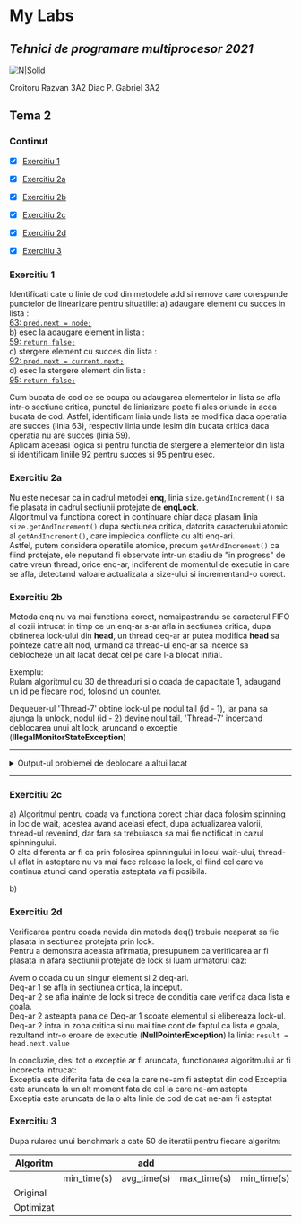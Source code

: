 # My Labs
## _Tehnici de programare multiprocesor 2021_
[![N|Solid](https://plati-taxe.uaic.ro/img/logo-retina1.png)](https://www.info.uaic.ro/)

Croitoru Razvan 3A2
Diac P. Gabriel 3A2



## Tema 2

### Continut
- [x] [Exercitiu 1](https://github.com/gabidiac11/multiprocessor-programming-techniques-java-homework-2/blob/main/README.md#exercitiu-1)
- [x] [Exercitiu 2a](https://github.com/gabidiac11/multiprocessor-programming-techniques-java-homework-2/blob/main/README.md#exercitiu-2a)
- [x] [Exercitiu 2b](https://github.com/gabidiac11/multiprocessor-programming-techniques-java-homework-2/blob/main/README.md#exercitiu-2b)
- [x] [Exercitiu 2c](https://github.com/gabidiac11/multiprocessor-programming-techniques-java-homework-2/blob/main/README.md#exercitiu-2c)
- [x] [Exercitiu 2d](https://github.com/gabidiac11/multiprocessor-programming-techniques-java-homework-2/blob/main/README.md#exercitiu-2d)
- [x] [Exercitiu 3](https://github.com/gabidiac11/multiprocessor-programming-techniques-java-homework-2/blob/main/README.md#exercitiu-3)


### Exercitiu 1

Identificati cate o linie de cod din metodele add si remove care corespunde punctelor de linearizare pentru situatiile:
a) adaugare element cu succes in lista :  
[63: `pred.next = node;`](https://github.com/gabidiac11/multiprocessor-programming-techniques-java-homework-2/blob/6f8e8c106fa0c74832ad76dd96126fd3e1ea35c0/TpmEx1/src/main/java/lists/CoarseList.java#L63)  
b) esec la adaugare element in lista :  
[59: `return false;`](https://github.com/gabidiac11/multiprocessor-programming-techniques-java-homework-2/blob/6f8e8c106fa0c74832ad76dd96126fd3e1ea35c0/TpmEx1/src/main/java/lists/CoarseList.java#L59)  
c) stergere element cu succes din lista :  
[92: `pred.next = current.next;`](https://github.com/gabidiac11/multiprocessor-programming-techniques-java-homework-2/blob/6f8e8c106fa0c74832ad76dd96126fd3e1ea35c0/TpmEx1/src/main/java/lists/CoarseList.java#L92)  
d) esec la stergere element din lista :  
[95: `return false;`](https://github.com/gabidiac11/multiprocessor-programming-techniques-java-homework-2/blob/6f8e8c106fa0c74832ad76dd96126fd3e1ea35c0/TpmEx1/src/main/java/lists/CoarseList.java#L95)  

Cum bucata de cod ce se ocupa cu adaugarea elementelor in lista se afla intr-o sectiune critica, punctul de liniarizare poate fi ales oriunde
in acea bucata de cod. Astfel, identificam linia unde lista se modifica daca operatia are succes (linia 63), respectiv linia unde iesim din bucata critica daca operatia nu are succes (linia 59).  
Aplicam aceeasi logica si pentru functia de stergere a elementelor din lista si identificam liniile 92 pentru succes si 95 pentru esec.

### Exercitiu 2a

Nu este necesar ca in cadrul metodei **enq**, linia `size.getAndIncrement()` sa fie plasata in cadrul sectiunii protejate de **enqLock**.  
Algoritmul va functiona corect in continuare chiar daca plasam linia `size.getAndIncrement()` dupa sectiunea critica, datorita caracterului atomic
al `getAndIncrement()`, care impiedica conflicte cu alti enq-ari.  
Astfel, putem considera operatiile atomice, precum `getAndIncrement()` ca fiind protejate, ele neputand fi observate intr-un stadiu de "in progress" 
de catre vreun thread, orice enq-ar, indiferent de momentul de executie in care se afla, detectand valoare actualizata a size-ului si incrementand-o corect.

### Exercitiu 2b

Metoda enq nu va mai functiona corect, nemaipastrandu-se caracterul FIFO al cozii intrucat in timp ce un enq-ar s-ar afla in sectiunea critica,
dupa obtinerea lock-ului din **head**, un thread deq-ar ar putea modifica **head** sa pointeze catre alt nod, urmand ca thread-ul enq-ar sa incerce
sa deblocheze un alt lacat decat cel pe care l-a blocat initial.

Exemplu:  
Rulam algoritmul cu 30 de threaduri si o coada de capacitate 1, adaugand un id pe fiecare nod, folosind un counter.

Dequeuer-ul 'Thread-7' obtine lock-ul pe nodul tail (id - 1), iar pana sa ajunga la unlock, nodul (id - 2) devine noul tail,
'Thread-7' incercand deblocarea unui alt lock, aruncand o exceptie (**IllegalMonitorStateException**)

---

<details>
    <summary>
    Output-ul problemei de deblocare a altui lacat
    </summary>
-----------------Started test non-det [1 capacity, 30 num of threads]-----------------

DEQ: 'Thread-0' wants lock   
DEQ: 'Thread-1' wants lock   
DEQ: 'Thread-0' gets lock node-id-0  

DEQ: 'Thread-0' awaits notEmptyCondition   
DEQ: 'Thread-1' gets lock node-id-0    

DEQ: 'Thread-1' awaits notEmptyCondition  
ENQ: 'Thread-2' wants lock  
ENQ: 'Thread-3' wants lock  
ENQ: 'Thread-4' wants lock  
ENQ: 'Thread-2' gets lock node-id-0  
ENQ: 'Thread-5' wants lock  
ENQ: 'Thread-6' wants lock  
ENQ: 'Thread-2' added a new node 2, id-1  
ENQ: 'Thread-8' wants lock  
DEQ: 'Thread-7' wants lock  
DEQ: 'Thread-10' wants lock  
ENQ: 'Thread-12' wants lock  
ENQ: 'Thread-2' must wake dequeuers  
ENQ: 'Thread-9' wants lock  
ENQ: 'Thread-14' wants lock  
ENQ: 'Thread-2' releases lock  
DEQ: 'Thread-13' wants lock  
DEQ: 'Thread-7' gets lock node-id-1  

DEQ: 'Thread-11' wants lock  
DEQ: 'Thread-19' wants lock  
DEQ: 'Thread-7' removes node 2, id-1  
DEQ: 'Thread-18' wants lock  
ENQ: 'Thread-3' gets lock node-id-0  
ENQ: 'Thread-17' wants lock  
ENQ: 'Thread-2' wants DEQ-lock  
DEQ: 'Thread-16' wants lock  
ENQ: 'Thread-15' wants lock  
DEQ: 'Thread-27' wants lock  
ENQ: 'Thread-2' gets DEQ-lock node-id-2  

DEQ: 'Thread-26' wants lock  
DEQ: 'Thread-25' wants lock  
ENQ: 'Thread-24' wants lock  
ENQ: 'Thread-3' added a new node 3, id-2  
ENQ: 'Thread-3' must wake dequeuers  
DEQ: 'Thread-23' wants lock  
DEQ: 'Thread-22' wants lock  
DEQ: 'Thread-7' must wake enqueuers  
DEQ: 'Thread-21' wants lock  
DEQ: 'Thread-20' wants lock  
DEQ: 'Thread-7' may be about to release lock id-2, but has lock for node-id-1  
ENQ: 'Thread-3' may be about to release lock id-1, but has lock for node-id-0  
ENQ: 'Thread-29' wants lock  
ENQ: 'Thread-2' releases DEQ-lock  
ENQ: 'Thread-28' wants lock  
DEQ: 'Thread-16' gets lock node-id-2  

DEQ: 'Thread-16' removes node 3, id-2  
DEQ: 'Thread-16' must wake enqueuers  
DEQ: 'Thread-16' releases lock  
DEQ: 'Thread-16' wants ENQ-lock  
DEQ: 'Thread-27' gets lock node-id-2  

DEQ: 'Thread-27' awaits notEmptyCondition  
DEQ: 'Thread-26' gets lock node-id-2  

DEQ: 'Thread-26' awaits notEmptyCondition  
DEQ: 'Thread-25' gets lock node-id-2  

DEQ: 'Thread-25' awaits notEmptyCondition  
DEQ: 'Thread-23' gets lock node-id-2  

DEQ: 'Thread-23' awaits notEmptyCondition  
DEQ: 'Thread-22' gets lock node-id-2  

DEQ: 'Thread-22' awaits notEmptyCondition  
DEQ: 'Thread-21' gets lock node-id-2  

ENQ: 'Thread-30' wants lock  
ENQ: 'Thread-31' wants lock  
DEQ: 'Thread-21' awaits notEmptyCondition  
DEQ: 'Thread-20' gets lock node-id-2  

DEQ: 'Thread-20' awaits notEmptyCondition  
DEQ: 'Thread-16' gets ENQ-lock node-id-2  

DEQ: 'Thread-16' releases ENQ-lock  
ENQ: 'Thread-30' gets lock node-id-2  
ENQ: 'Thread-30' added a new node 30, id-3  
ENQ: 'Thread-30' must wake dequeuers  
ENQ: 'Thread-30' releases lock  
ENQ: 'Thread-30' wants DEQ-lock  
ENQ: 'Thread-31' gets lock node-id-2  
ENQ: 'Thread-31' awaits notFullCondition  
ENQ: 'Thread-30' gets DEQ-lock node-id-3  

ENQ: 'Thread-30' releases DEQ-lock  
DEQ: 'Thread-27' removes node 30, id-3  
DEQ: 'Thread-27' must wake enqueuers  
DEQ: 'Thread-27' may be about to release lock id-3, but has lock for node-id-2  
Exception in thread "Thread-7" Exception in thread "Thread-3" java.lang.IllegalMonitorStateException  
at java.base/java.util.concurrent.locks.ReentrantLock$Sync.tryRelease(ReentrantLock.java:175)  
at java.base/java.util.concurrent.locks.AbstractQueuedSynchronizer.release(AbstractQueuedSynchronizer.java:1007)  
at java.base/java.util.concurrent.locks.ReentrantLock.unlock(ReentrantLock.java:494)  
at b.BoundedQueue.enq(BoundedQueue.java:55)  
at ThreadsRun.lambda$RunTest$0(ThreadsRun.java:50)  
at java.base/java.lang.Thread.run(Thread.java:833)  
java.lang.IllegalMonitorStateException  
at java.base/java.util.concurrent.locks.ReentrantLock$Sync.tryRelease(ReentrantLock.java:175)  
at java.base/java.util.concurrent.locks.AbstractQueuedSynchronizer.release(AbstractQueuedSynchronizer.java:1007)  
at java.base/java.util.concurrent.locks.ReentrantLock.unlock(ReentrantLock.java:494)  
at b.BoundedQueue.deq(BoundedQueue.java:109)  
at java.base/java.lang.Thread.run(Thread.java:833)  
Exception in thread "Thread-27" java.lang.IllegalMonitorStateException  
at java.base/java.util.concurrent.locks.ReentrantLock$Sync.tryRelease(ReentrantLock.java:175)  
at java.base/java.util.concurrent.locks.AbstractQueuedSynchronizer.release(AbstractQueuedSynchronizer.java:1007)  
at java.base/java.util.concurrent.locks.ReentrantLock.unlock(ReentrantLock.java:494)  
at b.BoundedQueue.deq(BoundedQueue.java:109)  
at java.base/java.lang.Thread.run(Thread.java:833)  

</details>

---

### Exercitiu 2c
a) Algoritmul pentru coada va functiona corect chiar daca folosim spinning in loc de wait, acestea avand acelasi efect,
dupa actualizarea valorii, thread-ul revenind, dar fara sa trebuiasca sa mai fie notificat in cazul spinningului.  
O alta diferenta ar fi ca prin folosirea spinningului in locul wait-ului, thread-ul aflat in asteptare nu va mai face release
la lock, el fiind cel care va continua atunci cand operatia asteptata va fi posibila.

b)


### Exercitiu 2d

Verificarea pentru coada nevida din metoda deq() trebuie neaparat sa fie plasata in sectiunea protejata prin lock.  
Pentru a demonstra aceasta afirmatia, presupunem ca verificarea ar fi plasata in afara sectiunii protejate de lock si luam urmatorul caz:
 
Avem o coada cu un singur element si 2 deq-ari.  
Deq-ar 1 se afla in sectiunea critica, la inceput.  
Deq-ar 2 se afla inainte de lock si trece de conditia care verifica daca lista e goala.  
Deq-ar 2 asteapta pana ce Deq-ar 1 scoate elementul si elibereaza lock-ul.  
Deq-ar 2 intra in zona critica si nu mai tine cont de faptul ca lista e goala, rezultand intr-o eroare de executie (**NullPointerException**) la linia:
`result = head.next.value`  

In concluzie, desi tot o exceptie ar fi aruncata, functionarea algoritmului ar fi incorecta intrucat:  
Exceptia este diferita fata de cea la care ne-am fi asteptat din cod
Exceptia este aruncata la un alt moment fata de cel la care ne-am astepta  
Exceptia este aruncata de la o alta linie de cod de cat ne-am fi asteptat

### Exercitiu 3

Dupa rularea unui benchmark a cate 50 de iteratii pentru fiecare algoritm:

|Algoritm   |   |add   |   |   | remove  |   |   | contains  |   |
|---|---|---|---|---|---|---|---|---|---|
|   |min_time(s)   |avg_time(s)   |max_time(s)   |min_time(s)   |avg_time(s)   |max_time(s)   |min_time(s)   |avg_time(s)   |max_time(s)   |
|Original   |   |   |   |   |   |   |   |   |   |
|Optimizat   |   |   |   |   |   |   |   |   |   |